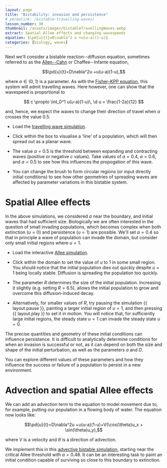```yaml
---
layout: page
title: "Bistability: invasion and persistence"
# permalink: /bistable-travelling-waves/
lesson_number: 30
thumbnail: /assets/images/bistableTravellingWaves.webp
extract: Spatial Allee effects and changing wavespeeds
equation: $\pd{u}{t}=D\nabla^2 u +u(u-a)(1-u)$
categories: [biology, waves]
---
```



Next we'll consider a bistable reaction--diffusion equation, sometimes referred to as the [Allen--Cahn](https://people.maths.ox.ac.uk/trefethen/pdectb/allen2.pdf) or Chaffee--Infante equation,

$$\pd{u}{t}=D\nabla^2u +u(u-a)(1-u),$$

where $a \in (0,1)$ is a parameter. As with the [Fisher–KPP equation](travelling-wave), this system will admit travelling waves. Here however, one can show that the wavespeed is proportional to

$$
c \propto \int_0^1 u(u-a)(1-u)\, \d u = \frac{1-2a}{12}
$$

and, hence, we expect the waves to change their direction of travel when $a$ crosses the value 0.5. 

* Load the [travelling wave simulation](/sim/?preset=bistableTravellingWave). 

* Click within the box to visualise a 'line' of a population, which will then spread out as a planar wave. 

* The value $a=0.5$ is the threshold between expanding and contracting waves (positive or negative $c$ values). Take values of $a=0.4$, $a=0.6$, and $a=0.5$ to see how this influences the propogation of this wave. 

* You can change the brush to form circular regions (or input directly initial conditions) to see how other geometries of spreading waves are affected by parameter variations in this bistable system.

# Spatial Allee effects

In the above simulations, we considered $a$ near the boundary, and initial waves that had sufficient size. Biologically we are often interested in the question of small invading populations, which becomes complex when both extinction ($u=0$) and persistence ($u=1$) are possible. We'll set $a=0.4$ so that in principle a wave of population can invade the domain, but consider only small initial regions where $u=1$.

* Load the interactive [Allee simulation](/sim/?preset=bistableSurvival). 

* Click within the domain to set the value of $u$ to 1 in some small region. You should notice that the initial population dies out quickly despite $u=1$ being locally stable. Diffusion is spreading the population too quickly.

* The parameter $R$ determines the size of the initial population. Increasing it slightly (e.g. setting $R=6.5$), allows the initial population to grow and overcome this diffusion-induced decay.

* Alternatively, for smaller values of $R$, try pausing the simulation {{ layout.pause }}, painting a larger initial region of $u=1$, and then pressing {{ layout.play }} to set it in motion. You will notice that, for sufficiently large initial regions, the steady state $u=1$ can invade the steady state $u=0$. 

The precise quantities and geometry of these initial conditions can influence persistence. It is difficult to analytically determine conditions for when an invasion is successful or not, as it can depend on both the size and shape of the initial perturbation, as well as the parameters $a$ and $D$. 

You can explore different values of these parameters and how they influence the success or failure of a population to persist in a new environment. 

# Advection and spatial Allee effects

We can add an advection term to the equation to model movement due to, for example, putting our population in a flowing body of water. The equation now looks like:

$$\pd{u}{t}=D\nabla^2u +u(u-a)(1-u)+V(\cos(\theta)u_x + \sin(\theta)u_y),$$

where $V$ is a velocity and $\theta$ is a direction of advection. 

We implement this in this [advective bistable simulation](/sim/?preset=BistableAdvection), starting near the critical Allee threshold with $a=0.48$. It can be an interesting task to paint an initial condition capable of surviving so close to this boundary to extinction.
